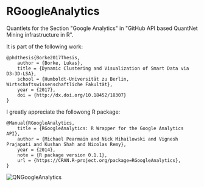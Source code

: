 # RGoogleAnalytics
Quantlets for the Section "Google Analytics" in "GitHub API based QuantNet Mining infrastructure in R".

It is part of the following work:

```
@phdthesis{Borke2017Thesis,
    author = {Borke, Lukas},
    title = {Dynamic Clustering and Visualization of Smart Data via D3-3D-LSA},
    school = {Humboldt-Universität zu Berlin, Wirtschaftswissenschaftliche Fakultät},
    year = {2017},
    doi = {http://dx.doi.org/10.18452/18307}
}
```

I greatly appreciate the followong R package:

```
@Manual{RGoogleAnalytics,
    title = {RGoogleAnalytics: R Wrapper for the Google Analytics API},
    author = {Michael Pearmain and Nick Mihailowski and Vignesh Prajapati and Kushan Shah and Nicolas Remy},
    year = {2014},
    note = {R package version 0.1.1},
    url = {https://CRAN.R-project.org/package=RGoogleAnalytics},
}
```


![QNGoogleAnalytics](goa_q_world_full_period.png)
